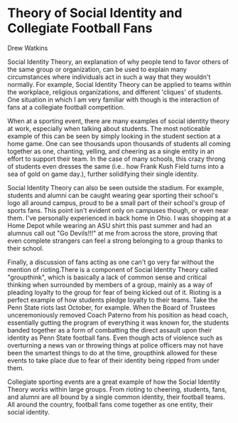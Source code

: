 # Theory of Social Identity and Collegiate Football Fans

Drew Watkins

Social Identity Theory, an explanation of why people tend to favor others of the same group or organization, can be used to explain many circumstances where individuals act in such a way that they wouldn't normally. For example, Social Identity Theory can be applied to teams within the workplace, religious organizations, and different 'cliques' of students. One situation in which I am very familiar with though is the interaction of fans at a collegiate football competition.

When at a sporting event, there are many examples of social identity theory at work, especially when talking about students. The most noticeable example of this can be seen by simply looking in the student section at a home game. One can see thousands upon thousands of students all coming together as one, chanting, yelling, and cheering as a single entity in an effort to support their team. In the case of many schools, this crazy throng of students even dresses the same (i.e.. how Frank Kush Field turns into a sea of gold on game day.), further solidifying their single identity.

Social Identity Theory can also be seen outside the stadium. For example, students and alumni can be caught wearing gear sporting their school's logo all around campus, proud to be a small part of their school's group of sports fans. This point isn't evident only on campuses though, or even near them. I've personally experienced in back home in Ohio. I was shopping at a Home Depot while wearing an ASU shirt this past summer and had an alumnus call out "Go Devils!!!" at me from across the store, proving that even complete strangers can feel a strong belonging to a group thanks to their school.

Finally, a discussion of fans acting as one can't go very far without the mention of rioting.There is a component of Social Identity Theory called "groupthink", which is basically a lack of common sense and critical thinking when surrounded by members of a group, mainly as a way of pleading loyalty to the group for fear of being kicked out of it. Rioting is a perfect example of how students pledge loyalty to their teams. Take the Penn State riots last October, for example. When the Board of Trustees unceremoniously removed Coach Paterno from his position as head coach, essentially gutting the program of everything it was known for, the students banded together as a form of combatting the direct assault upon their identity as Penn State football fans. Even though acts of violence such as overturning a news van or throwing things at police officers may not have been the smartest things to do at the time, groupthink allowed for these events to take place due to fear of their identity being ripped from under them.

Collegiate sporting events are a great example of how the Social Identity Theory works within large groups. From rioting to cheering, students, fans, and alumni are all bound by a single common identity, their football teams. All around the country, football fans come together as one entity, their social identity.
